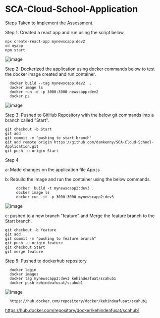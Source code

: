 # SCA-Cloud-School-Application

Steps Taken to Implement the Assessment.

Step 1: Created a react app and run using the script below

    npx create-react-app mynewscapp:dev2
    cd myapp
    npm start
    
![image](https://user-images.githubusercontent.com/50354600/161383838-4ceddfeb-92b7-428f-be6d-db47ce8e9226.png)

Step 2: Dockerized the application using docker commands below to test the docker image created and run container.

      docker build --tag mynewscapp:dev2  .
      docker image ls
      docker run -d -p 3000:3000 newscapp:dev2
      docker ps
![image](https://user-images.githubusercontent.com/50354600/161384562-23e5b7ad-d20d-4061-835c-e16b335841d5.png)

Step 3: Pushed to GitHub Repository with the below git commands into a branch called "Start".

    git checkout -b Start
    git add .
    git commit -m "pushing to start branch"
    git add remote origin https://github.com/damkenny/SCA-Cloud-School-Application.git
    git push -u origin Start

Step 4

a: Made changes on the application file App.js

b: Rebuild the image and run the container using the below commands.

         docker  build -t mynewscapp2:dev3 .
         docker image ls
         docker run -it -p 3000:3000 mynewscapp2:dev3

![image](https://user-images.githubusercontent.com/50354600/161385646-a85b3380-8809-4ddc-a6db-ed217d2bae56.png)

c: pushed to a new branch "feature" and Merge the feature branch to the Start branch.

    git checkout -b feature
    git add .
    git commit -m "pushing to feature branch"
    git push -u origin feature
    git checkout Start
    git merge feature
    
  Step 5: Pushed to dockerhub repository.
  
      docker login
      docker images
      docker tag mynewscapp2:dev3 kehindeafuat/scahub1 
      docker push kehindeafusat/scahub1
  ![image](https://user-images.githubusercontent.com/50354600/161388795-22b0c03e-1897-4214-b59d-85cf354d7250.png)

     
      https://hub.docker.com/repository/docker/kehindeafusat/scahub1
      


  https://hub.docker.com/repository/docker/kehindeafusat/scahub1
  
  
    

